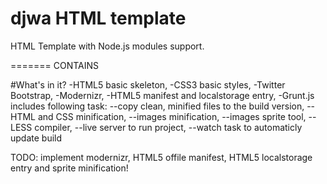 djwa HTML template
=======
HTML Template with Node.js modules support.

=======
CONTAINS

#What's in it?
-HTML5 basic skeleton,
-CSS3 basic styles,
-Twitter Bootstrap,
-Modernizr,
-HTML5 manifest and localstorage entry,
-Grunt.js includes following task:
--copy clean, minified files to the build version,
--HTML and CSS minification,
--images minification,
--images sprite tool,
--LESS compiler,
--live server to run project,
--watch task to automaticly update build

TODO: implement modernizr, HTML5 offile manifest, HTML5 localstorage entry and sprite minification!